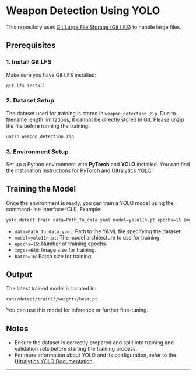 # Weapon Detection Using YOLO

This repository uses [Git Large File Storage (Git LFS)](https://git-lfs.com/) to handle large files.

## Prerequisites

### 1. Install Git LFS
Make sure you have Git LFS installed:
```bash
git lfs install
```

### 2. Dataset Setup
The dataset used for training is stored in `weapon_detection.zip`. Due to filename length limitations, it cannot be directly stored in Git. Please unzip the file before running the training:
```bash
unzip weapon_detection.zip
```

### 3. Environment Setup
Set up a Python environment with **PyTorch** and **YOLO** installed. You can find the installation instructions for [PyTorch](https://pytorch.org/get-started/locally/) and [Ultralytics YOLO](https://docs.ultralytics.com/).

## Training the Model

Once the environment is ready, you can train a YOLO model using the command-line interface (CLI). Example:
```bash
yolo detect train data=Path_To_data.yaml model=yolo11n.pt epochs=15 imgsz=640 batch=16
```

- `data=Path_To_data.yaml`: Path to the YAML file specifying the dataset.
- `model=yolo11n.pt`: The model architecture to use for training.
- `epochs=15`: Number of training epochs.
- `imgsz=640`: Image size for training.
- `batch=16`: Batch size for training.

## Output

The latest trained model is located in:
```
runs/detect/train13/weights/best.pt
```

You can use this model for inference or further fine-tuning.

## Notes

- Ensure the dataset is correctly prepared and split into training and validation sets before starting the training process.
- For more information about YOLO and its configuration, refer to the [Ultralytics YOLO Documentation](https://docs.ultralytics.com/).

---
